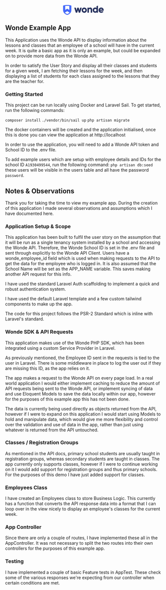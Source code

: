 <p align="center">
    <svg width="131" height="32" viewBox="0 0 131 32" fill="none" xmlns="http://www.w3.org/2000/svg">
        <path d="M13.2991 0C8.77743 0 4.32222 0.666667 0 2V16.6667C0 24.3333 5.31965 29.4667 13.2991 32C21.2786 29.4667 26.5983 24.3333 26.5983 16.6667V2C22.276 0.666667 17.8208 0 13.2991 0ZM19.9487 3.33333V16L13.2991 12L6.64957 16V3.33333C8.64443 2.66667 13.2991 2.66667 13.2991 2.66667C13.2991 2.66667 17.9538 2.66667 19.9487 3.33333ZM13.2991 29.2C10.4398 28.2667 7.84649 26.6667 5.71863 24.5333L13.2991 19.9333L20.8796 24.5333C18.7518 26.6667 16.1584 28.2667 13.2991 29.2Z" fill="#4368FA"></path>
        <path d="M54.9919 8.6665H60.112L54.9919 24.6665H50.5367L48.0098 16.1332L45.483 24.6665H41.0278L35.9741 8.6665H41.0278L43.3551 17.2665L45.8155 8.6665H50.2707L52.731 17.2665L54.9919 8.6665Z" fill="#27325E"></path>
        <path d="M74.2092 22.6664C70.9509 25.9997 65.6312 25.9997 62.3064 22.733C60.7106 21.133 59.7796 18.933 59.8461 16.6664C59.8461 11.9997 63.5699 8.19971 68.2246 8.19971C72.8793 8.19971 76.6695 11.933 76.6695 16.5997V16.6664C76.6695 18.933 75.8051 21.0664 74.2092 22.6664ZM65.6312 19.3997C67.0941 20.7997 69.4215 20.7997 70.8179 19.3997C71.5493 18.6664 71.8818 17.6664 71.8818 16.6664C71.9483 15.6664 71.5493 14.6664 70.8179 13.933C69.355 12.533 67.0276 12.533 65.6312 13.933C64.8998 14.6664 64.5008 15.6664 64.5673 16.6664C64.5008 17.6664 64.8998 18.6664 65.6312 19.3997Z" fill="#27325E"></path>
        <path d="M87.8407 8.19988C89.4366 8.13322 90.966 8.79988 92.0964 9.93322C93.2933 11.2665 93.8918 12.9999 93.8253 14.7999V24.6665H89.0376V15.5332C89.1041 14.7332 88.8381 13.9332 88.2397 13.3999C87.7077 12.8666 86.9763 12.5999 86.2448 12.6666C85.4469 12.5999 84.6489 12.9332 84.1169 13.4666C83.5185 14.1332 83.2525 15.0665 83.319 15.9332V24.6665H78.5313V8.66655H83.319V10.1999C84.2499 8.86655 85.7793 8.19988 87.8407 8.19988Z" fill="#27325E"></path>
        <path d="M107.789 3.79993L112.577 2.2666V24.6666H107.789V23.1333C106.593 24.4666 104.864 25.1999 103.068 25.0666C101.007 25.0666 99.012 24.1999 97.6821 22.5999C96.2192 20.9333 95.4213 18.7999 95.4878 16.5999C95.4213 14.3999 96.2192 12.2666 97.6821 10.5999C99.012 8.99994 101.007 8.13327 103.068 8.13327C104.864 7.99993 106.593 8.73327 107.789 10.0666V3.79993ZM101.273 19.5333C102.802 20.9333 105.196 20.9333 106.726 19.5333C107.457 18.7999 107.856 17.7333 107.789 16.6666C107.856 15.5999 107.457 14.5999 106.726 13.7999C105.196 12.3999 102.802 12.3999 101.273 13.7999C100.541 14.5333 100.142 15.5999 100.209 16.6666C100.209 17.7333 100.541 18.7333 101.273 19.5333Z" fill="#27325E"></path>
        <path d="M119.493 18.5999C120.025 20.0665 121.288 20.8665 123.283 20.8665C124.413 20.9332 125.544 20.4665 126.342 19.6665L130.132 21.8665C128.536 24.0665 126.275 25.1332 123.216 25.1332C120.823 25.2665 118.562 24.3999 116.833 22.7332C115.237 21.1332 114.372 18.9332 114.439 16.6665C114.306 12.1332 117.83 8.3332 122.352 8.19987C122.551 8.19987 122.684 8.19987 122.884 8.19987C125.078 8.1332 127.14 8.99987 128.669 10.5999C130.198 12.1999 131.063 14.3999 130.996 16.5999C130.996 17.2665 130.93 17.8665 130.797 18.5332L119.493 18.5999ZM119.426 14.9999H126.275C125.943 13.3999 124.48 12.3332 122.884 12.4665C121.022 12.4665 119.892 13.3332 119.426 14.9999Z" fill="#27325E"></path>
    </svg>
</p>

## Wonde Example App
This Application uses the Wonde API to display information about the lessons and classes that an employee of a school will have in the current week. It is quite a basic app as it is only an example, but could be expanded on to provide more data from the Wonde API.

In order to satisfy the User Story and display all their classes and students for a given week, I am fetching their lessons for the week, and then displaying a list of students for each class assigned to the lessons that they are the teacher for.

### Getting Started
This project can be run locally using Docker and Laravel Sail. To get started, run the following commands:

`composer install`
`./vendor/bin/sail up`
`php artisan migrate`

The docker containers will be created and the application initialised, once this is done you can view the application at http://localhost

In order to use the application, you will need to add a Wonde API token and School ID to the .env file.

To add example users which are setup with employee details and IDs for the school ID `A1930499544`, run the following command:
`php artisan db:seed`
these users will be visible in the users table and all have the password `password`.

## Notes & Observations
Thank you for taking the time to view my example app. During the creation of this application I made several observations and assumptions which I have documented here.

### Application Setup & Scope
This application has been built to fulfil the user story on the assumption that it will be run as a single tenancy system installed by a school and accessing the Wonde API. Therefore, the Wonde School ID is set in the .env file and sent through explicitly to the Wonde API Client. Users have a wonde_employee_id field which is used when making requests to the API to get the data for the employee who is logged in. It is also assumed that the School Name will be set as the APP_NAME variable. This saves making another API request for this info.

I have used the standard Laravel Auth scaffolding to implement a quick and robust authentication system.

I have used the default Laravel template and a few custom tailwind components to make up the app.

The code for this project follows the PSR-2 Standard which is inline with Laravel's standard.

### Wonde SDK & API Requests
This application makes use of the Wonde PHP SDK, which has been integrated using a custom Service Provider in Laravel.

As previously mentioned, the Employee ID sent in the requests is tied to the user in Laravel. There is some middleware in place to log the user out if they are missing this ID, as the app relies on it.

The app makes a request to the Wonde API on every page load. In a real world application I would either implement caching to reduce the amount of API requests being sent to the Wonde API, or implement syncing of data and use Eloquent Models to save the data locally within our app, however for the purposes of this example app this has not been done. 

The data is currently being used directly as objects returned from the API, however if I were to expand on this application I would start using Models to hold and manipulate data, which would give me more flexibility and control over the validation and use of data in the app, rather than just using whatever is returned from the API untouched.

### Classes / Registration Groups
As mentioned in the API docs, primary school students are usually taught in registration groups, whereas secondary students are taught in classes. The app currently only supports classes, however if I were to continue working on it I would add support for registration groups and thus primary schools. For the purposes of this demo I have just added support for classes.


### Employees Class
I have created an Employees class to store Business Logic. This currently has a function that converts the API response data into a format that I can loop over in the view nicely to display an employee's classes for the current week.

### App Controller
Since there are only a couple of routes, I have implemented these all in the AppController. It was not necessary to split the two routes into their own controllers for the purposes of this example app.

### Testing
I have implemented a couple of basic Feature tests in AppTest. These check some of the various responses we're expecting from our controller when certain conditions are met.
